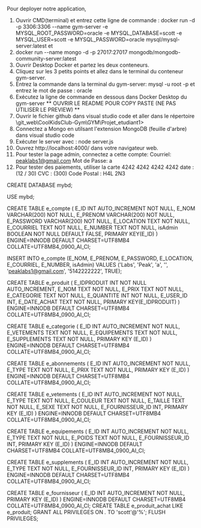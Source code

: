 Pour deployer notre application, 
1. Ouvrir CMD(terminal) et entrez cette ligne de commande : docker run -d -p 3306:3306 --name gym-server -e MYSQL_ROOT_PASSWORD=oracle -e MYSQL_DATABASE=scott -e MYSQL_USER=scott -e MYSQL_PASSWORD=oracle mysql/mysql-server:latest
   et
2.  docker run --name mongo -d -p 27017:27017 mongodb/mongodb-community-server:latest
3. Ouvrir Desktop Docker et partez les deux conteneurs.
4. Cliquez sur les 3 petits points et allez dans le terminal du conteneur gym-server.
5. Entrez la commande dans la terminal du gym-server: mysql -u root -p et entrez le mot de passe : oracle 
6. Exécutez la ligne de commande en dessous dans Docker Desktop du gym-server ** OUVRIR LE README POUR COPY PASTE (NE PAS UTILISER LE PREVIEW) **
7. Ouvrir le fichier github dans visual studio code et aller dans le répertoire \git_web\CoolKidsClub-Gym\GYM\Projet_etudiant1>
8. Connectez a Mongo en utilsant l'extension MongoDB (feuille d'arbre) dans visual studio code
9. Exécuter le server avec : node server.js
10. Ouvrez http://localhost:4000/ dans votre navigateur web.
11. Pour tester la page admin, connectez a cette compte:
    Courriel: peaklabs1@gmail.com
    Mot de Passe: a
12. Pour tester des paiements, utiliser la carte 4242 4242 4242 4242 date : (12 / 30) CVC : (300) Code Postal : H4L 2N3

CREATE DATABASE mybd;

USE mybd;

CREATE TABLE e_compte ( E_ID INT AUTO_INCREMENT NOT NULL, E_NOM VARCHAR(200) NOT NULL, E_PRENOM VARCHAR(200) NOT NULL, E_PASSWORD VARCHAR(200) NOT NULL, E_LOCATION TEXT NOT NULL, E_COURRIEL TEXT NOT NULL, E_NUMBER TEXT NOT NULL, isAdmin BOOLEAN NOT NULL DEFAULT FALSE, PRIMARY KEY(E_ID) ) ENGINE=INNODB DEFAULT CHARSET=UTF8MB4 COLLATE=UTF8MB4_0900_AI_CI; 

INSERT INTO e_compte (E_NOM, E_PRENOM, E_PASSWORD, E_LOCATION, E_COURRIEL, E_NUMBER, isAdmin) 
VALUES ('Labs', 'Peak', 'a', '', 'peaklabs1@gmail.com', '5142222222', TRUE);

CREATE TABLE e_produit ( E_IDPRODUIT INT NOT NULL AUTO_INCREMENT, E_NOM TEXT NOT NULL, E_PRIX TEXT NOT NULL, E_CATEGORIE TEXT NOT NULL, E_QUANTITE INT NOT NULL, E_USER_ID INT, E_DATE_ACHAT TEXT NOT NULL, PRIMARY KEY(E_IDPRODUIT) ) ENGINE=INNODB DEFAULT CHARSET=UTF8MB4 COLLATE=UTF8MB4_0900_AI_CI; 

CREATE TABLE e_categorie ( E_ID INT AUTO_INCREMENT NOT NULL, E_VETEMENTS TEXT NOT NULL, E_EQUIPEMENTS TEXT NOT NULL, E_SUPPLEMENTS TEXT NOT NULL, PRIMARY KEY (E_ID) ) ENGINE=INNODB DEFAULT CHARSET=UTF8MB4 COLLATE=UTF8MB4_0900_AI_CI;

CREATE TABLE e_abonnements ( E_ID INT AUTO_INCREMENT NOT NULL, E_TYPE TEXT NOT NULL, E_PRIX TEXT NOT NULL, PRIMARY KEY (E_ID) ) ENGINE=INNODB DEFAULT CHARSET=UTF8MB4 COLLATE=UTF8MB4_0900_AI_CI;

CREATE TABLE e_vetements ( E_ID INT AUTO_INCREMENT NOT NULL, E_TYPE TEXT NOT NULL, E_COULEUR TEXT NOT NULL, E_TAILLE TEXT NOT NULL, E_SEXE TEXT NOT NULL, E_FOURNISSEUR_ID INT, PRIMARY KEY (E_ID) ) ENGINE=INNODB DEFAULT CHARSET=UTF8MB4 COLLATE=UTF8MB4_0900_AI_CI;

CREATE TABLE e_equipements ( E_ID INT AUTO_INCREMENT NOT NULL, E_TYPE TEXT NOT NULL, E_POIDS TEXT NOT NULL, E_FOURNISSEUR_ID INT, PRIMARY KEY (E_ID) ) ENGINE=INNODB DEFAULT CHARSET=UTF8MB4 COLLATE=UTF8MB4_0900_AI_CI;

CREATE TABLE e_supplements ( E_ID INT AUTO_INCREMENT NOT NULL, E_TYPE TEXT NOT NULL, E_FOURNISSEUR_ID INT, PRIMARY KEY (E_ID) ) ENGINE=INNODB DEFAULT CHARSET=UTF8MB4 COLLATE=UTF8MB4_0900_AI_CI;

CREATE TABLE e_fournisseur ( E_ID INT AUTO_INCREMENT NOT NULL, PRIMARY KEY (E_ID) ) ENGINE=INNODB DEFAULT CHARSET=UTF8MB4 COLLATE=UTF8MB4_0900_AI_CI;
CREATE TABLE e_produit_achat LIKE e_produit;
GRANT ALL PRIVILEGES ON *.* TO 'scott'@'%';
FLUSH PRIVILEGES;
